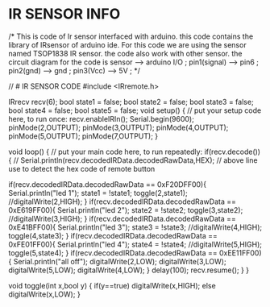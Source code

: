 # IR SENSOR INFO
/* This is code of Ir sensor interfaced with arduino. this code contains the library of IRsensor of arduino ide. 
For this code we are using the sensor named TSOP1838 IR sensor. the code also work with other sensor.
the circuit diagram for the code is 
sensor         -->  arduino I/O ;
pin1(signal)   -->     pin6 ;
pin2(gnd)      -->     gnd ;
pin3(Vcc)      -->      5V ;
*/

// # IR SENSOR CODE
#include <IRremote.h>

IRrecv recv(6);
bool state1 = false;
bool state2 = false;
bool state3 = false;
bool state4 = false;
bool state5 = false;
void setup() {
  // put your setup code here, to run once:
recv.enableIRIn();
Serial.begin(9600);
pinMode(2,OUTPUT);
pinMode(3,OUTPUT);
pinMode(4,OUTPUT);
pinMode(5,OUTPUT);
pinMode(7,OUTPUT);
}

void loop() {
  // put your main code here, to run repeatedly:
if(recv.decode()){
//  Serial.println(recv.decodedIRData.decodedRawData,HEX);
// above line use to detect the hex code of remote button 

  if(recv.decodedIRData.decodedRawData == 0xF20DFF00){
    Serial.println("led 1");
    state1 = !state1;
    toggle(2,state1);
    //digitalWrite(2,HIGH);
  }
  if(recv.decodedIRData.decodedRawData == 0xE619FF00){
    Serial.println("led 2");
    state2 = !state2;
    toggle(3,state2);
    //digitalWrite(3,HIGH);
  }
  if(recv.decodedIRData.decodedRawData == 0xE41BFF00){
    Serial.println("led 3");
    state3 = !state3;
    //digitalWrite(4,HIGH);
    toggle(4,state3);
  }
  if(recv.decodedIRData.decodedRawData == 0xFE01FF00){
    Serial.println("led 4");
    state4 = !state4;
    //digitalWrite(5,HIGH);
    toggle(5,state4);
  }
  if(recv.decodedIRData.decodedRawData == 0xEE11FF00){
    Serial.println("all off");
    digitalWrite(2,LOW);
    digitalWrite(3,LOW);
    digitalWrite(5,LOW);
    digitalWrite(4,LOW);
  }
delay(100);
recv.resume();
} 
}

void toggle(int x,bool y)
{
  if(y==true)
  digitalWrite(x,HIGH);
  else
  digitalWrite(x,LOW);
}

